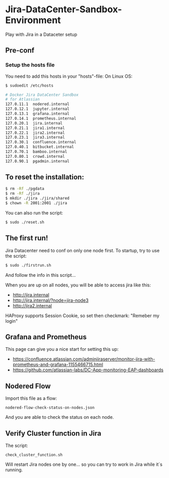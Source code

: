 # Jira-DataCenter-Sandbox-Environment
Play with Jira in a Dataceter setup

## Pre-conf
### Setup the hosts file
You need to add this hosts in your "hosts"-file:
On Linux OS:
```bash
$ sudoedit /etc/hosts
```

```bash
# Docker Jira DataCenter Sandbox
# for Atlassian
127.0.11.1  nodered.internal
127.0.12.1  jupyter.internal
127.0.13.1  grafana.internal
127.0.14.1  prometheus.internal
127.0.20.1  jira.internal
127.0.21.1  jira1.internal
127.0.22.1  jira2.internal
127.0.23.1  jira3.internal
127.0.30.1  confluence.internal
127.0.40.1  bitbucket.internal
127.0.70.1  bamboo.internal
127.0.80.1  crowd.internal
127.0.90.1  pgadmin.internal
```

## To reset the installation:
````bash
$ rm -Rf ./pgdata
$ rm -Rf ./jira
$ mkdir ./jira ./jira/shared 
$ chown -R 2001:2001 ./jira
````
You can also run the script:
````bash
$ sudo ./reset.sh
````
## The first run!
Jira Datacenter need to conf on only one node first.
To startup, try to use the script:
````bash
$ sudo ./firstrun.sh
````
And follow the info in this script...

When you are up on all nodes, you will be able to access jira like this:
* http://jira.internal
* http://jira.internal/?node=jira-node3
* http://jira2.internal

HAProxy supports Session Cookie, so set then checkmark: "Remeber my login"

## Grafana and Prometheus
This page can give you a nice start for setting this up:
* https://confluence.atlassian.com/adminjiraserver/monitor-jira-with-prometheus-and-grafana-1155466715.html
* https://github.com/atlassian-labs/DC-App-monitoring-EAP-dashboards

## Nodered Flow
Import this file as a flow:
````
nodered-flow-check-status-on-nodes.json
````
And you are able to check the status on each node.


## Verify Cluster function in Jira
The script:
````
check_cluster_function.sh
````
Will restart Jira nodes one by one... so you can try to work in Jira while it´s running.